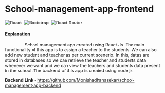 # School-management-app-frontend

![React](https://img.shields.io/badge/react-%2320232a.svg?style=for-the-badge&logo=react&logoColor=%2361DAFB) &nbsp;![Bootstrap](https://img.shields.io/badge/bootstrap-%23563D7C.svg?style=for-the-badge&logo=bootstrap&logoColor=white) &nbsp;![React Router](https://img.shields.io/badge/React_Router-CA4245?style=for-the-badge&logo=react-router&logoColor=white)

#### Explanation  
   <p>&nbsp;&nbsp;&nbsp;&nbsp;&nbsp;&nbsp;&nbsp;&nbsp;&nbsp;&nbsp;&nbsp;&nbsp;&nbsp;&nbsp;&nbsp;&nbsp;School management app created using React Js. 
The main functionality of this app is to assign a teacher to the students. We can also add new student and teacher as per current scenerio. In this, datas are stored in databases so we can retrieve the teacher and students data whenever we want and we can view the teachers and students data present in the school.
The backend of this app is created using node js.</p>

**Backend Link** - https://github.com/Monishadhanasekar/school-management-app-backend




